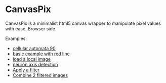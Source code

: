 # CanvasPix
CanvasPix is a minimalist html5 canvas wrapper to manipulate pixel values with ease. Browser side.

Examples:  
- [cellular automata 90](examples/cellauto90.html)
- [basic example with red line](create-blank.html)
- [load a local image](examples/load-image.html)
- [neuron axis detection](examples/neuron_fillDetect.html)
- [Apply a filter](examples/neuron_fillDetect.html)
- [Combine 2 filtered images](examples/combine.html)
